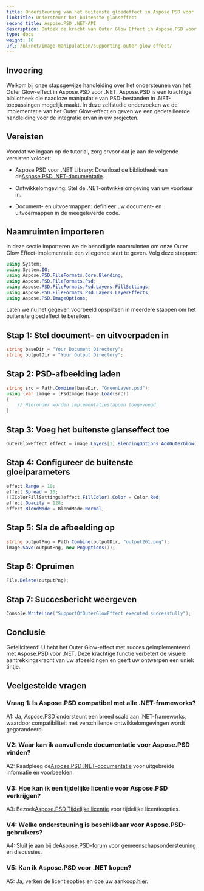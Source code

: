 ```yaml
---
title: Ondersteuning van het buitenste gloedeffect in Aspose.PSD voor .NET
linktitle: Ondersteunt het buitenste glanseffect
second_title: Aspose.PSD .NET-API
description: Ontdek de kracht van Outer Glow Effect in Aspose.PSD voor .NET. Verbeter uw afbeeldingsontwerpen met deze stapsgewijze zelfstudie.
type: docs
weight: 16
url: /nl/net/image-manipulation/supporting-outer-glow-effect/
---
```

## Invoering

Welkom bij onze stapsgewijze handleiding over het ondersteunen van het Outer Glow-effect in Aspose.PSD voor .NET. Aspose.PSD is een krachtige bibliotheek die naadloze manipulatie van PSD-bestanden in .NET-toepassingen mogelijk maakt. In deze zelfstudie onderzoeken we de implementatie van het Outer Glow-effect en geven we een gedetailleerde handleiding voor de integratie ervan in uw projecten.

## Vereisten

Voordat we ingaan op de tutorial, zorg ervoor dat je aan de volgende vereisten voldoet:

-  Aspose.PSD voor .NET Library: Download de bibliotheek van de[Aspose.PSD .NET-documentatie](https://reference.aspose.com/psd/net/).

- Ontwikkelomgeving: Stel de .NET-ontwikkelomgeving van uw voorkeur in.

- Document- en uitvoermappen: definieer uw document- en uitvoermappen in de meegeleverde code.

## Naamruimten importeren

In deze sectie importeren we de benodigde naamruimten om onze Outer Glow Effect-implementatie een vliegende start te geven. Volg deze stappen:

```csharp
using System;
using System.IO;
using Aspose.PSD.FileFormats.Core.Blending;
using Aspose.PSD.FileFormats.Psd;
using Aspose.PSD.FileFormats.Psd.Layers.FillSettings;
using Aspose.PSD.FileFormats.Psd.Layers.LayerEffects;
using Aspose.PSD.ImageOptions;
```

Laten we nu het gegeven voorbeeld opsplitsen in meerdere stappen om het buitenste gloedeffect te bereiken.

## Stap 1: Stel document- en uitvoerpaden in

```csharp
string baseDir = "Your Document Directory";
string outputDir = "Your Output Directory";
```

## Stap 2: PSD-afbeelding laden

```csharp
string src = Path.Combine(baseDir, "GreenLayer.psd");
using (var image = (PsdImage)Image.Load(src))
{
    // Hieronder worden implementatiestappen toegevoegd.
}
```

## Stap 3: Voeg het buitenste glanseffect toe

```csharp
OuterGlowEffect effect = image.Layers[1].BlendingOptions.AddOuterGlow();
```

## Stap 4: Configureer de buitenste gloeiparameters

```csharp
effect.Range = 10;
effect.Spread = 10;
((IColorFillSettings)effect.FillColor).Color = Color.Red;
effect.Opacity = 128;
effect.BlendMode = BlendMode.Normal;
```

## Stap 5: Sla de afbeelding op

```csharp
string outputPng = Path.Combine(outputDir, "output261.png");
image.Save(outputPng, new PngOptions());
```

## Stap 6: Opruimen

```csharp
File.Delete(outputPng);
```

## Stap 7: Succesbericht weergeven

```csharp
Console.WriteLine("SupportOfOuterGlowEffect executed successfully");
```

## Conclusie

Gefeliciteerd! U hebt het Outer Glow-effect met succes geïmplementeerd met Aspose.PSD voor .NET. Deze krachtige functie verbetert de visuele aantrekkingskracht van uw afbeeldingen en geeft uw ontwerpen een uniek tintje.

## Veelgestelde vragen

### Vraag 1: Is Aspose.PSD compatibel met alle .NET-frameworks?

A1: Ja, Aspose.PSD ondersteunt een breed scala aan .NET-frameworks, waardoor compatibiliteit met verschillende ontwikkelomgevingen wordt gegarandeerd.

### V2: Waar kan ik aanvullende documentatie voor Aspose.PSD vinden?

 A2: Raadpleeg de[Aspose.PSD .NET-documentatie](https://reference.aspose.com/psd/net/) voor uitgebreide informatie en voorbeelden.

### V3: Hoe kan ik een tijdelijke licentie voor Aspose.PSD verkrijgen?

 A3: Bezoek[Aspose.PSD Tijdelijke licentie](https://purchase.aspose.com/temporary-license/) voor tijdelijke licentieopties.

### V4: Welke ondersteuning is beschikbaar voor Aspose.PSD-gebruikers?

 A4: Sluit je aan bij de[Aspose.PSD-forum](https://forum.aspose.com/c/psd/34) voor gemeenschapsondersteuning en discussies.

### V5: Kan ik Aspose.PSD voor .NET kopen?

 A5: Ja, verken de licentieopties en doe uw aankoop.[hier](https://purchase.aspose.com/buy).